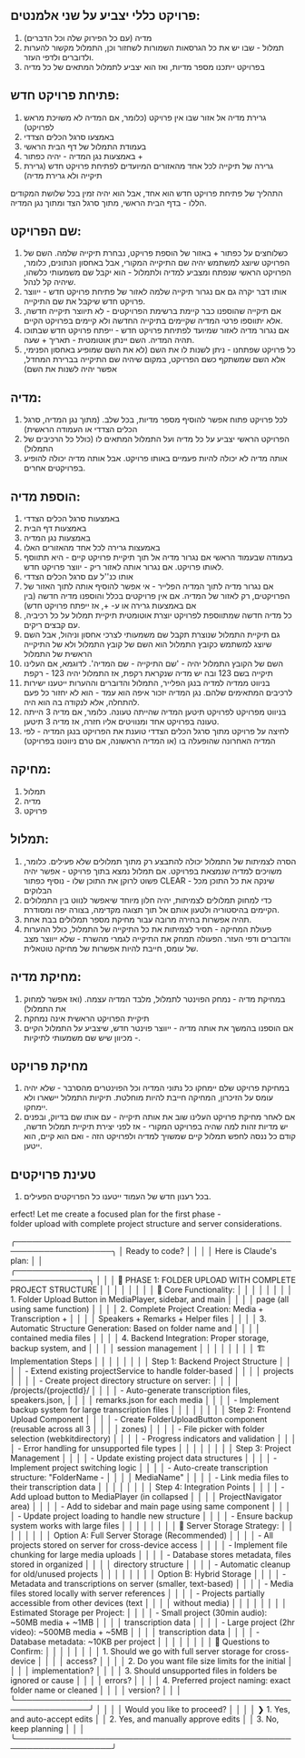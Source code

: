 ## פרויקט כללי יצביע על שני אלמנטים:
1. מדיה (עם כל הפירוק שלה וכל הדברים)
2. תמלול - שבו יש את כל הגרסאות השמורות לשחזור וכן, התמלול מקשור להערות ולדוברים ולדפי העזר.
3. בפרויקט ייתכנו מספר מדיות, ואז הוא יצביע לתמלול המתאים של כל מדיה

## פתיחת פרויקט חדש:
1. גרירת מדיה אל אזור שבו אין פרויקט (כלומר, אם המדיה לא משויכת מראש לפרויקט)
2. באמצעו סרגל הכלים הצדדי
3. בעמודת התמלול של דף הבית הראשי
4. באמצעות נגן המדיה - יהיה כפתור  +
5. גרירה של תיקייה לכל אחד מהאזורים המיועדים לפתיחת פרויקט חדש (גרירת תיקייה ולא גרירת מדיה)

התהליך של פתיחת פרויקט חדש הוא אחד, אבל הוא יהיה זמין בכל שלושת המקודים הללו - בדף הבית הראשי, מתוך סרגל הצד ומתוך נגן המדיה. 

## שם הפרויקט:
1. כשלוחצים על כפתור + באזור של הוספת פרויקט, נבחרת תיקייה שלמה. השם של הפרויקט שיוצג למשתמש יהיה שם התיקייה המקורי, אבל באחסון הנתונים, כלומר, הפרויקט הראשי שנפתח ומצביע למדיה ולתמלול - הוא יקבל שם משמעותי כלשהו, שיהיה קל לנהל. 
2. אותו דבר יקרה גם אם נגרור תיקייה שלמה לאזור של פתיחת פרויקט חדש - ייווצר פרויקט חדש שיקבל את שם התיקייה.
3. אם תיקייה שהוספנו כבר קיימת ברשימת הפרויקטים - לא תיווצר תיקייה חדשה, אלא יתווספו פרטי המדיה שקיימים בתיקייה החדשה ולא קיימים בפרויקט הקיים. 
4. אם נגרור מדיה לאזור שמיועד לפתיחת פרויקט חדש - ייפתח פרויקט חדש שבתוכו תהיה המדיה. השם יינתן אוטומטית - תאריך + שעה. 
5. כל פרויקט שפתחנו - ניתן לשנות לו את השם (לא את השם שמופיע באחסון הפנימי, אלא השם שמשתקף כשם הפרויקט, במקום שיהיה שם התיקייה בברירת המחדל, אפשר יהיה לשנות את השם)

## מדיה:
1. לכל פרויקט פתוח אפשר להוסיף מספר מדיות, בכל שלב. (מתוך נגן המדיה, סרגל הכלים הצדדי או העמודה הראשית)
2. הפרויקט הראשי יצביע על כל מדיה ועל התמלול המתאים לו (כולל כל הרכיבים של התמלול)
3. אותה מדיה לא יכולה להיות פעמיים באותו פרויקט. אבל אותה מדיה יכולה להופיע בפרויקטים אחרים. 


## הוספת מדיה:
1. באמצעות סרגל הכלים הצדדי
2. באמצעות דף הבית 
3. באמצעות נגן המדיה
4. באמעצות גרירה לכל אחד מהאזורים האלו
5. בעמודה שבעמוד הראשי אם נגרור מדיה אל תוך תיקיית פרויקט קיים - היא תתווסף לאותו פרויקט. אם נגרור אותה לאזור ריק  - יווצר פרויקט חדש. 
6. אותו כנ''ל עם סרגל הכלים הצדדי
7. אם נגרור מדיה לתוך המדיה הפלייר - אי אפשר להוסיף אותה לתוך האזור של הפרויקטים, רק לאזור של המדיה. אם אין פרויקטים בכלל והוספנו מדיה חדשה (בין אם באמצעות גרירה או ע- +, אז ייפתח פרויקט חדש)
8. כל מדיה חדשה שמתווספת לפרויקט יוצרת אוטומטית תיקיית תמלול על כל רכיביה, עם קבצים ריקים. 
9. גם תיקיית התמלול שנוצרת תקבל שם משמעותי לצרכי אחסון וניהול, אבל השם שיוצג למשתמש כקובץ התמלול הוא השם של קובץ התמלול ולא של התיקייה הראשית של התמלול
10. השם של הקובץ התמלול יהיה - 'שם התיקייה - שם המדיה'. לדוגמא, אם העלינו תיקייה בשם 123 ובה יש מדיה שנקראת רקפת, אז התמלול יהיה 123 - רקפת
11. בניווט ממדיה למדיה בנגן הפלייר, התמלול והדוברים וההערות ייטענו ישירות לרכיבים המתאימים שלהם. נגן המדיה יזכור איפה הוא עמד - הוא לא יחזור כל פעם להתחלה, אלא לנקודה בה הוא היה. 
12. בניווט מפרויקט לפרויקט תיטען המדיה שהייתה טעונה. כלומר, אם מדיה 3 הייתה טעונה בפרויקט אחד ומנוויטים אליו חזרה, אז מדיה 3 תיטען. 
13. לחיצה על פרויקט מתוך סרגל הכלים הצדדי טוענת את הפרויקט בנגן המדיה - לפי המדיה האחרונה שהופעלה בו (או המדיה הראשונה, אם טרם ניווטנו בפרויקט)


## מחיקה:
1. תמלול
2. מדיה
3. פרויקט

## תמלול:
1. הסרה לצמיתות של התמלול יכולה להתבצע רק מתוך תמלולים שלא פעילים. כלומר, משויכים למדיה שנמצאת בפרויקט. אם תמלול נמצא בתוך פרויקט - אפשר יהיה פשוט לרוקן את התוכן שלו - נוסיף כפתור CLEAR - שינקה את כל התוכן מכל הבלוקים
2. כדי למחוק תמלולים לצמיתות, יהיה חלון מיוחד שיאפשר לנווט בין התמלולים הקיימים בהיסטוריה ולטעון אותם אל תוך תצוגה מקדימה, בצורה יפה ומסודרת. 
3. תהיה אפשרות בחירה מרובה עבור מחיקת מספר תמלולים בבת אחת.
4. פעולת המחיקה - תסיר לצמיתות את כל התיקייה של התמלול, כולל ההערות והדוברים ודפי העזר. הפעולה תמחק את התיקייה לגמרי מהשרת - שלא ייווצר מצב של עומס, חייבת להיות אפשרות של מחיקה טוטאלית. 


## מחיקת מדיה:
1. במחיקת מדיה - נמחק הפוינטר לתמלול, מלבד המדיה עצמה. (ואז אפשר למחוק את התמלול)
2. תיקיית הפרויקט הראשית אינה נמחקת
3. אם הוספנו בהמשך את אותה מדיה - ייווצר פוינטר חדש, שיצביע על התמלול הקיים - מכיוון שיש שם משמעותי לתיקיות. 


## מחיקת פרויקט
1. במחיקת פרויקט שלם יימחקו כל נתוני המדיה וכל הפוינטרים מהסרבר - שלא יהיה עומס על הזיכרון, המחיקה חייבת להיות מוחלטת. תיקיות התמלול יישארו ולא יימחקו. 
2. אם לאחר מחיקת פרויקט העלינו שוב את אותה תיקייה - עם אותו שם בדיוק, ובפנים יש מדיות זהות למה שהיה בפרויקט המקורי - אז לפני יצירת תיקיית תמלול חדשה, קודם כל ננסה לחפש תמלול קיים שמשויך למדיה ולפרויקט הזה - ואם הוא קיים, הוא ייטען. 

## טעינת פרויקטים
1. בכל רענון חדש של העמוד ייטענו כל הפרויקטים הפעילים. 

erfect! Let me create a focused plan for the first phase -        
  folder upload with complete project structure and server
  considerations.

╭───────────────────────────────────────────────────────────────────╮
│ Ready to code?                                                    │
│                                                                   │
│ Here is Claude's plan:                                            │
│ ╭───────────────────────────────────────────────────────────────╮ │
│ │ 📁 PHASE 1: FOLDER UPLOAD WITH COMPLETE PROJECT STRUCTURE     │ │
│ │                                                               │ │
│ │ 🎯 Core Functionality:                                        │ │
│ │                                                               │ │
│ │ 1. Folder Upload Button in MediaPlayer, sidebar, and main     │ │
│ │ page (all using same function)                                │ │
│ │ 2. Complete Project Creation: Media + Transcription +         │ │
│ │ Speakers + Remarks + Helper files                             │ │
│ │ 3. Automatic Structure Generation: Based on folder name and   │ │
│ │ contained media files                                         │ │
│ │ 4. Backend Integration: Proper storage, backup system, and    │ │
│ │ session management                                            │ │
│ │                                                               │ │
│ │ 🏗️ Implementation Steps                                      │ │ 
│ │                                                               │ │
│ │ Step 1: Backend Project Structure                             │ │
│ │ - Extend existing projectService to handle folder-based       │ │
│ │ projects                                                      │ │
│ │ - Create project directory structure on server:               │ │
│ │ /projects/{projectId}/                                        │ │
│ │ - Auto-generate transcription files, speakers.json,           │ │
│ │ remarks.json for each media                                   │ │
│ │ - Implement backup system for large transcription files       │ │
│ │                                                               │ │
│ │ Step 2: Frontend Upload Component                             │ │
│ │ - Create FolderUploadButton component (reusable across all 3  │ │
│ │ zones)                                                        │ │
│ │ - File picker with folder selection (webkitdirectory)         │ │
│ │ - Progress indicators and validation                          │ │
│ │ - Error handling for unsupported file types                   │ │
│ │                                                               │ │
│ │ Step 3: Project Management                                    │ │
│ │ - Update existing project data structures                     │ │
│ │ - Implement project switching logic                           │ │
│ │ - Auto-create transcription structure: "FolderName -          │ │
│ │ MediaName"                                                    │ │
│ │ - Link media files to their transcription data                │ │
│ │                                                               │ │
│ │ Step 4: Integration Points                                    │ │
│ │ - Add upload button to MediaPlayer (in collapsed              │ │
│ │ ProjectNavigator area)                                        │ │
│ │ - Add to sidebar and main page using same component           │ │
│ │ - Update project loading to handle new structure              │ │
│ │ - Ensure backup system works with large files                 │ │
│ │                                                               │ │
│ │ 💾 Server Storage Strategy:                                   │ │
│ │                                                               │ │
│ │ Option A: Full Server Storage (Recommended)                   │ │
│ │ - All projects stored on server for cross-device access       │ │
│ │ - Implement file chunking for large media uploads             │ │
│ │ - Database stores metadata, files stored in organized         │ │
│ │ directory structure                                           │ │
│ │ - Automatic cleanup for old/unused projects                   │ │
│ │                                                               │ │
│ │ Option B: Hybrid Storage                                      │ │
│ │ - Metadata and transcriptions on server (smaller, text-based) │ │
│ │ - Media files stored locally with server references           │ │
│ │ - Projects partially accessible from other devices (text      │ │
│ │ without media)                                                │ │
│ │                                                               │ │
│ │ Estimated Storage per Project:                                │ │
│ │ - Small project (30min audio): ~50MB media + ~1MB             │ │
│ │ transcription data                                            │ │
│ │ - Large project (2hr video): ~500MB media + ~5MB              │ │
│ │ transcription data                                            │ │
│ │ - Database metadata: ~10KB per project                        │ │
│ │                                                               │ │
│ │ 🔧 Questions to Confirm:                                      │ │
│ │                                                               │ │
│ │ 1. Should we go with full server storage for cross-device     │ │
│ │ access?                                                       │ │
│ │ 2. Do you want file size limits for the initial               │ │
│ │ implementation?                                               │ │
│ │ 3. Should unsupported files in folders be ignored or cause    │ │
│ │ errors?                                                       │ │
│ │ 4. Preferred project naming: exact folder name or cleaned     │ │
│ │ version?                                                      │ │
│ ╰───────────────────────────────────────────────────────────────╯ │
│                                                                   │
│ Would you like to proceed?                                        │
│                                                                   │
│ ❯ 1. Yes, and auto-accept edits                                   │
│   2. Yes, and manually approve edits                              │
│   3. No, keep planning                                            │
│                                                                   │
╰───────────────────────────────────────────────────────────────────╯
